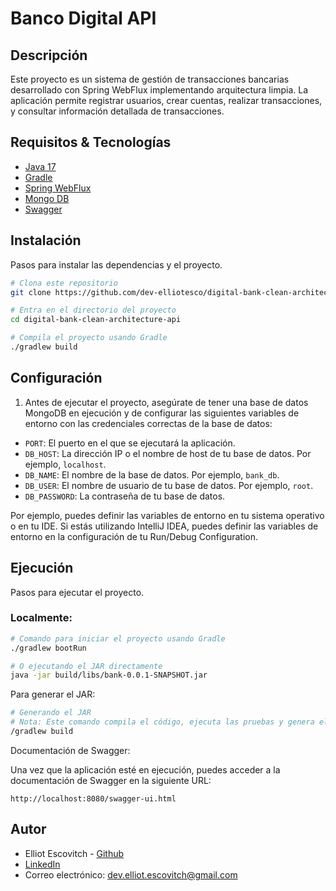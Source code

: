 # Banco Digital API

## Descripción
Este proyecto es un sistema de gestión de transacciones bancarias desarrollado con Spring WebFlux implementando 
arquitectura limpia. La aplicación permite registrar usuarios, crear cuentas, realizar transacciones, y consultar 
información detallada de transacciones.


## Requisitos & Tecnologías

- [Java 17](https://www.oracle.com/java/technologies/downloads/#java17?er=221886)
- [Gradle](https://gradle.org/)
- [Spring WebFlux](https://docs.spring.io/spring-framework/reference/web/webflux.html)
- [Mongo DB](https://www.mongodb.com/es)
- [Swagger](https://swagger.io/)


## Instalación
Pasos para instalar las dependencias y el proyecto.

```bash
# Clona este repositorio
git clone https://github.com/dev-elliotesco/digital-bank-clean-architecture-api.git

# Entra en el directorio del proyecto
cd digital-bank-clean-architecture-api

# Compila el proyecto usando Gradle
./gradlew build

```


## Configuración

1. Antes de ejecutar el proyecto, asegúrate de tener una base de datos MongoDB en ejecución
   y de configurar las siguientes variables de entorno con las credenciales correctas de la base de datos:

- `PORT`: El puerto en el que se ejecutará la aplicación.
- `DB_HOST`: La dirección IP o el nombre de host de tu base de datos. Por ejemplo, `localhost`.
- `DB_NAME`: El nombre de la base de datos. Por ejemplo, `bank_db`.
- `DB_USER`: El nombre de usuario de tu base de datos. Por ejemplo, `root`.
- `DB_PASSWORD`: La contraseña de tu base de datos.

Por ejemplo, puedes definir las variables de entorno en tu sistema operativo o en tu IDE. Si estás
utilizando IntelliJ IDEA, puedes definir las variables de entorno en la configuración de tu
Run/Debug Configuration.


## Ejecución
Pasos para ejecutar el proyecto.

### Localmente:

```bash
# Comando para iniciar el proyecto usando Gradle
./gradlew bootRun
```

```bash
# O ejecutando el JAR directamente
java -jar build/libs/bank-0.0.1-SNAPSHOT.jar
```
Para generar el JAR:

```bash
# Generando el JAR
# Nota: Este comando compila el código, ejecuta las pruebas y genera el JAR
/gradlew build
```
Documentación de Swagger:

Una vez que la aplicación esté en ejecución, puedes acceder a la documentación de Swagger en la siguiente URL:

```
http://localhost:8080/swagger-ui.html
```


## Autor
- Elliot Escovitch - [Github](https://github.com/dev-elliotesco)
- [LinkedIn](https://www.linkedin.com/in/elliot-escovitch-580007205/)
- Correo electrónico: dev.elliot.escovitch@gmail.com


